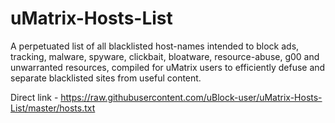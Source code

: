 # uMatrix-Hosts-List

A perpetuated list of all blacklisted host-names intended to block ads, tracking, malware, spyware, clickbait, bloatware, resource-abuse, g00 and unwarranted resources, compiled for uMatrix users to efficiently defuse and separate blacklisted sites from useful content.

Direct link - https://raw.githubusercontent.com/uBlock-user/uMatrix-Hosts-List/master/hosts.txt




